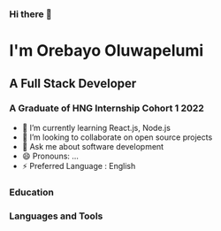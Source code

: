 ### Hi there 👋

# I'm Orebayo Oluwapelumi
## A Full Stack Developer
### A Graduate of HNG Internship Cohort 1 2022

- 🌱 I’m currently learning React.js, Node.js
- 👯 I’m looking to collaborate on open source projects
- 💬 Ask me about software development 
- 😄 Pronouns: ...
- ⚡ Preferred Language : English

### Education 
 


### Languages and Tools

